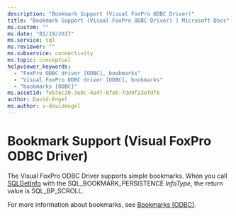 ```yaml
---
description: "Bookmark Support (Visual FoxPro ODBC Driver)"
title: "Bookmark Support (Visual FoxPro ODBC Driver) | Microsoft Docs"
ms.custom: ""
ms.date: "01/19/2017"
ms.service: sql
ms.reviewer: ""
ms.subservice: connectivity
ms.topic: conceptual
helpviewer_keywords: 
  - "FoxPro ODBC driver [ODBC], bookmarks"
  - "Visual FoxPro ODBC driver [ODBC], bookmarks"
  - "bookmarks [ODBC]"
ms.assetid: feb7ec20-3e0c-4a47-8feb-7dd9f23efdf6
author: David-Engel
ms.author: v-davidengel
---
```

# Bookmark Support (Visual FoxPro ODBC Driver)
The Visual FoxPro ODBC Driver supports simple bookmarks. When you call [SQLGetInfo](../../odbc/microsoft/sqlgetinfo-visual-foxpro-odbc-driver.md) with the SQL_BOOKMARK_PERSISTENCE *InfoType*, the return value is SQL_BP_SCROLL.  
  
 For more information about bookmarks, see [Bookmarks (ODBC)](../../odbc/reference/develop-app/bookmarks-odbc.md).
